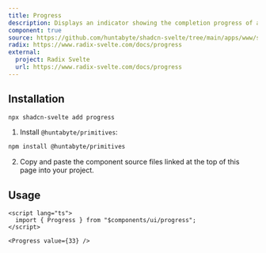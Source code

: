 ```yaml
---
title: Progress
description: Displays an indicator showing the completion progress of a task, typically displayed as a progress bar.
component: true
source: https://github.com/huntabyte/shadcn-svelte/tree/main/apps/www/src/lib/components/ui/progress
radix: https://www.radix-svelte.com/docs/progress
external:
  project: Radix Svelte
  url: https://www.radix-svelte.com/docs/progress
---
```


<script>
  import { ComponentPreview, ManualInstall } from '$lib/components/docs';
</script>

<ComponentPreview name="progress-demo">

<div />

</ComponentPreview>

## Installation

```bash
npx shadcn-svelte add progress
```

<ManualInstall>

1. Install `@huntabyte/primitives`:

```bash
npm install @huntabyte/primitives
```

2. Copy and paste the component source files linked at the top of this page into your project.

</ManualInstall>

## Usage

```svelte
<script lang="ts">
  import { Progress } from "$components/ui/progress";
</script>

<Progress value={33} />
```
